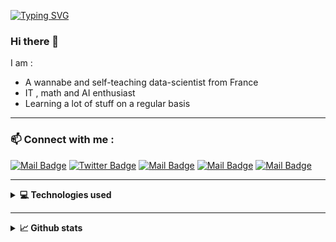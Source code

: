 [![Typing SVG](https://readme-typing-svg.herokuapp.com?color=45F700&lines=I+am+Brice...;My+mom+feeds+me+with+data;Welcome+to+my+profile+%F0%9F%99%82)](https://git.io/typing-svg)

### Hi there 👋

I am :
* A wannabe and self-teaching data-scientist from France 
* IT , math and AI enthusiast
* Learning a lot of stuff on a regular basis

---

### 📫 Connect with me :

[![Mail Badge](https://img.shields.io/badge/-@brice.vergnou-000000?style=flat&labelColor=000000&logo=medium&logoColor=white)](https://brice-vergnou.medium.com/)
[![Twitter Badge](https://img.shields.io/badge/-@Brice__fr-1ca0f1?style=flat&labelColor=1ca0f1&logo=twitter&logoColor=white&link=https://twitter.com/Ipenywis)](https://twitter.com/Brice__fr)
[![Mail Badge](https://img.shields.io/badge/-brice.vergnou-c0392b?style=flat&labelColor=c0392b&logo=gmail&logoColor=white)](mailto:brice.vergnou@gmail.com)
[![Mail Badge](https://img.shields.io/badge/-Brice%20Vergnou-0a66c2?style=flat&labelColor=0a66c2&logo=linkedin&logoColor=white)](https://www.linkedin.com/in/brice-vergnou-692a90206/)
[![Mail Badge](https://img.shields.io/badge/-Website-8491cf?style=flat&labelColor=8491cf)](https://brice-vergnou.github.io/web/)


---

<details>
  <summary><strong>💻 Technologies used </strong></summary>
  
### 🧰 Tools I use 
  ![Visual Studio Code](https://img.shields.io/badge/VisualStudioCode-0078d7.svg?style=for-the-badge&logo=visual-studio-code&logoColor=white)
![Jupyter](https://img.shields.io/badge/Jupyter-%23F37626.svg?style=for-the-badge&logo=Jupyter&logoColor=white)
  ![Atom](https://img.shields.io/badge/Atom-%2366595C.svg?style=for-the-badge&logo=atom&logoColor=white)
  ![Git](https://img.shields.io/badge/git-%23F05033.svg?style=for-the-badge&logo=git&logoColor=white)
  ![Linux](https://img.shields.io/badge/Linux-FCC624?style=for-the-badge&logo=linux&logoColor=black)
<br>

---
  
### 💻 Languages I use

[![Top Langs](https://github-readme-stats.vercel.app/api/top-langs/?username=Brice-Vergnou&langs_count=8&layout=compact&hide=css,scss,html,javascript)](https://github.com/anuraghazra/github-readme-stats)


---
  
### 🧭 Modules I use

  
![Keras](https://img.shields.io/badge/Keras-%23D00000.svg?style=for-the-badge&logo=Keras&logoColor=white)
  ![TensorFlow](https://img.shields.io/badge/TensorFlow-%23FF6F00.svg?style=for-the-badge&logo=TensorFlow&logoColor=white)
  ![Pandas](https://img.shields.io/badge/pandas-%23150458.svg?style=for-the-badge&logo=pandas&logoColor=white)
![NumPy](https://img.shields.io/badge/numpy-%23013243.svg?style=for-the-badge&logo=numpy&logoColor=white)
  ![scikit-learn](https://img.shields.io/badge/scikit--learn-%23F7931E.svg?style=for-the-badge&logo=scikit-learn&logoColor=white)


</details>

---

<details>
  <summary><strong>📈 Github stats</strong></summary>
  
<br>
  
![Anurag's GitHub stats](https://github-readme-stats.vercel.app/api?username=Brice-Vergnou&show_icons=true&theme=great-gatsby&hide=contribs&include_all_commits=truea&bg_color=30,e96443,904e95&title_color=fff&text_color=fff)

---
  
<p><img align="center" src="https://github-readme-streak-stats.herokuapp.com/?user=brice-vergnou&" alt="brice-vergnou" /></p>

